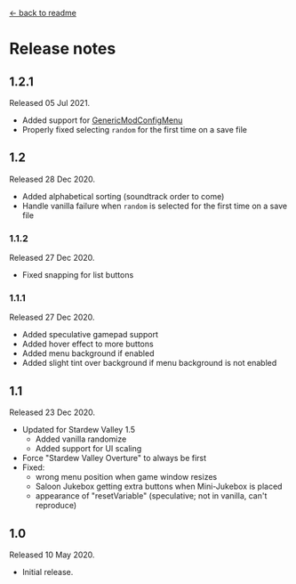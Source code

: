 ﻿[← back to readme](README.md)

# Release notes
## 1.2.1
Released 05 Jul 2021.

* Added support for [GenericModConfigMenu](https://www.nexusmods.com/stardewvalley/mods/5098)
* Properly fixed selecting `random` for the first time on a save file

## 1.2
Released 28 Dec 2020.

* Added alphabetical sorting (soundtrack order to come)
* Handle vanilla failure when `random` is selected for the first time on a save file

### 1.1.2
Released 27 Dec 2020.

* Fixed snapping for list buttons

### 1.1.1
Released 27 Dec 2020.

* Added speculative gamepad support
* Added hover effect to more buttons
* Added menu background if enabled
* Added slight tint over background if menu background is not enabled

## 1.1
Released 23 Dec 2020.

* Updated for Stardew Valley 1.5
    * Added vanilla randomize
    * Added support for UI scaling
* Force "Stardew Valley Overture" to always be first
* Fixed:
    * wrong menu position when game window resizes
    * Saloon Jukebox getting extra buttons when Mini-Jukebox is placed
    * appearance of "resetVariable" (speculative; not in vanilla, can't reproduce)

## 1.0
Released 10 May 2020.

* Initial release.